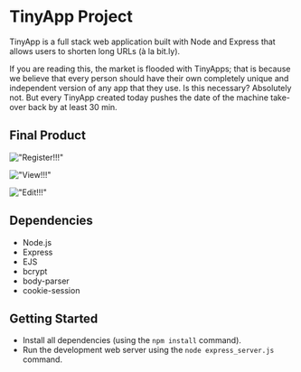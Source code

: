 # TinyApp Project

TinyApp is a full stack web application built with Node and Express that allows users to shorten long URLs (à la bit.ly).

If you are reading this, the market is flooded with TinyApps; that is because we believe that every person should have their own completely unique and independent version of any app that they use. Is this necessary? Absolutely not. But every TinyApp created today pushes the date of the machine take-over back by at least 30 min.

## Final Product

!["Register!!!"](#)

!["View!!!"](#)

!["Edit!!!"](#)


## Dependencies

- Node.js
- Express
- EJS
- bcrypt
- body-parser
- cookie-session

## Getting Started

- Install all dependencies (using the `npm install` command).
- Run the development web server using the `node express_server.js` command.